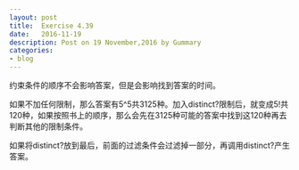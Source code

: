 ```yaml
---
layout: post
title:  Exercise 4.39
date:   2016-11-19
description: Post on 19 November,2016 by Gummary
categories:
- blog
---
```


约束条件的顺序不会影响答案，但是会影响找到答案的时间。

如果不加任何限制，那么答案有5^5共3125种。加入distinct?限制后，就变成5!共120种，如果按照书上的顺序，那么会先在3125种可能的答案中找到这120种再去判断其他的限制条件。

如果将distinct?放到最后，前面的过滤条件会过滤掉一部分，再调用distinct?产生答案。